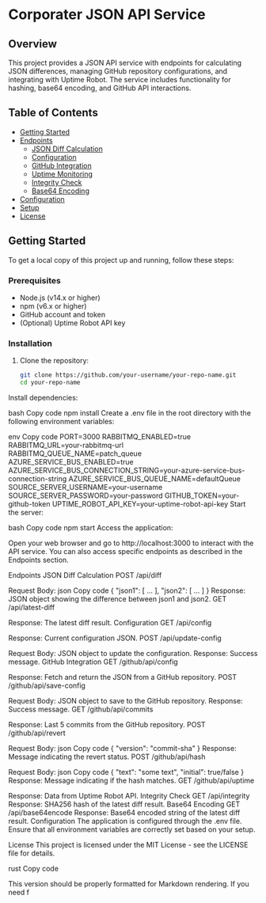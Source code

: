 # Corporater JSON API Service

## Overview

This project provides a JSON API service with endpoints for calculating JSON differences, managing GitHub repository configurations, and integrating with Uptime Robot. The service includes functionality for hashing, base64 encoding, and GitHub API interactions.

## Table of Contents

- [Getting Started](#getting-started)
- [Endpoints](#endpoints)
  - [JSON Diff Calculation](#json-diff-calculation)
  - [Configuration](#configuration)
  - [GitHub Integration](#github-integration)
  - [Uptime Monitoring](#uptime-monitoring)
  - [Integrity Check](#integrity-check)
  - [Base64 Encoding](#base64-encoding)
- [Configuration](#configuration)
- [Setup](#setup)
- [License](#license)

## Getting Started

To get a local copy of this project up and running, follow these steps:

### Prerequisites

- Node.js (v14.x or higher)
- npm (v6.x or higher)
- GitHub account and token
- (Optional) Uptime Robot API key

### Installation

1. Clone the repository:

   ```bash
   git clone https://github.com/your-username/your-repo-name.git
   cd your-repo-name
Install dependencies:

bash
Copy code
npm install
Create a .env file in the root directory with the following environment variables:

env
Copy code
PORT=3000
RABBITMQ_ENABLED=true
RABBITMQ_URL=your-rabbitmq-url
RABBITMQ_QUEUE_NAME=patch_queue
AZURE_SERVICE_BUS_ENABLED=true
AZURE_SERVICE_BUS_CONNECTION_STRING=your-azure-service-bus-connection-string
AZURE_SERVICE_BUS_QUEUE_NAME=defaultQueue
SOURCE_SERVER_USERNAME=your-username
SOURCE_SERVER_PASSWORD=your-password
GITHUB_TOKEN=your-github-token
UPTIME_ROBOT_API_KEY=your-uptime-robot-api-key
Start the server:

bash
Copy code
npm start
Access the application:

Open your web browser and go to http://localhost:3000 to interact with the API service. You can also access specific endpoints as described in the Endpoints section.

Endpoints
JSON Diff Calculation
POST /api/diff

Request Body:
json
Copy code
{
  "json1": [ ... ],
  "json2": [ ... ]
}
Response: JSON object showing the difference between json1 and json2.
GET /api/latest-diff

Response: The latest diff result.
Configuration
GET /api/config

Response: Current configuration JSON.
POST /api/update-config

Request Body: JSON object to update the configuration.
Response: Success message.
GitHub Integration
GET /github/api/config

Response: Fetch and return the JSON from a GitHub repository.
POST /github/api/save-config

Request Body: JSON object to save to the GitHub repository.
Response: Success message.
GET /github/api/commits

Response: Last 5 commits from the GitHub repository.
POST /github/api/revert

Request Body:
json
Copy code
{
  "version": "commit-sha"
}
Response: Message indicating the revert status.
POST /github/api/hash

Request Body:
json
Copy code
{
  "text": "some text",
  "initial": true/false
}
Response: Message indicating if the hash matches.
GET /github/api/uptime

Response: Data from Uptime Robot API.
Integrity Check
GET /api/integrity
Response: SHA256 hash of the latest diff result.
Base64 Encoding
GET /api/base64encode
Response: Base64 encoded string of the latest diff result.
Configuration
The application is configured through the .env file. Ensure that all environment variables are correctly set based on your setup.

License
This project is licensed under the MIT License - see the LICENSE file for details.

rust
Copy code

This version should be properly formatted for Markdown rendering. If you need f